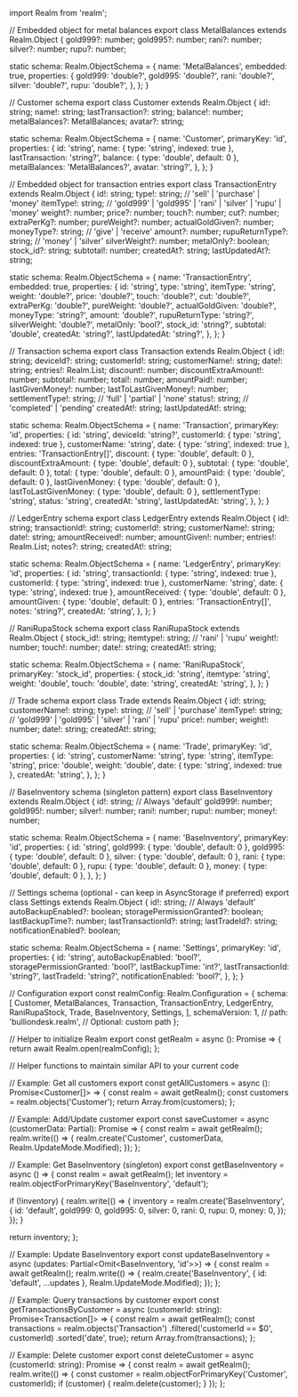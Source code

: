 import Realm from 'realm';

// Embedded object for metal balances
export class MetalBalances extends Realm.Object<MetalBalances> {
  gold999?: number;
  gold995?: number;
  rani?: number;
  silver?: number;
  rupu?: number;

  static schema: Realm.ObjectSchema = {
    name: 'MetalBalances',
    embedded: true,
    properties: {
      gold999: 'double?',
      gold995: 'double?',
      rani: 'double?',
      silver: 'double?',
      rupu: 'double?',
    },
  };
}

// Customer schema
export class Customer extends Realm.Object<Customer> {
  id!: string;
  name!: string;
  lastTransaction?: string;
  balance!: number;
  metalBalances?: MetalBalances;
  avatar?: string;

  static schema: Realm.ObjectSchema = {
    name: 'Customer',
    primaryKey: 'id',
    properties: {
      id: 'string',
      name: { type: 'string', indexed: true },
      lastTransaction: 'string?',
      balance: { type: 'double', default: 0 },
      metalBalances: 'MetalBalances?',
      avatar: 'string?',
    },
  };
}

// Embedded object for transaction entries
export class TransactionEntry extends Realm.Object<TransactionEntry> {
  id!: string;
  type!: string; // 'sell' | 'purchase' | 'money'
  itemType!: string; // 'gold999' | 'gold995' | 'rani' | 'silver' | 'rupu' | 'money'
  weight?: number;
  price?: number;
  touch?: number;
  cut?: number;
  extraPerKg?: number;
  pureWeight?: number;
  actualGoldGiven?: number;
  moneyType?: string; // 'give' | 'receive'
  amount?: number;
  rupuReturnType?: string; // 'money' | 'silver'
  silverWeight?: number;
  metalOnly?: boolean;
  stock_id?: string;
  subtotal!: number;
  createdAt?: string;
  lastUpdatedAt?: string;

  static schema: Realm.ObjectSchema = {
    name: 'TransactionEntry',
    embedded: true,
    properties: {
      id: 'string',
      type: 'string',
      itemType: 'string',
      weight: 'double?',
      price: 'double?',
      touch: 'double?',
      cut: 'double?',
      extraPerKg: 'double?',
      pureWeight: 'double?',
      actualGoldGiven: 'double?',
      moneyType: 'string?',
      amount: 'double?',
      rupuReturnType: 'string?',
      silverWeight: 'double?',
      metalOnly: 'bool?',
      stock_id: 'string?',
      subtotal: 'double',
      createdAt: 'string?',
      lastUpdatedAt: 'string?',
    },
  };
}

// Transaction schema
export class Transaction extends Realm.Object<Transaction> {
  id!: string;
  deviceId?: string;
  customerId!: string;
  customerName!: string;
  date!: string;
  entries!: Realm.List<TransactionEntry>;
  discount!: number;
  discountExtraAmount!: number;
  subtotal!: number;
  total!: number;
  amountPaid!: number;
  lastGivenMoney!: number;
  lastToLastGivenMoney!: number;
  settlementType!: string; // 'full' | 'partial' | 'none'
  status!: string; // 'completed' | 'pending'
  createdAt!: string;
  lastUpdatedAt!: string;

  static schema: Realm.ObjectSchema = {
    name: 'Transaction',
    primaryKey: 'id',
    properties: {
      id: 'string',
      deviceId: 'string?',
      customerId: { type: 'string', indexed: true },
      customerName: 'string',
      date: { type: 'string', indexed: true },
      entries: 'TransactionEntry[]',
      discount: { type: 'double', default: 0 },
      discountExtraAmount: { type: 'double', default: 0 },
      subtotal: { type: 'double', default: 0 },
      total: { type: 'double', default: 0 },
      amountPaid: { type: 'double', default: 0 },
      lastGivenMoney: { type: 'double', default: 0 },
      lastToLastGivenMoney: { type: 'double', default: 0 },
      settlementType: 'string',
      status: 'string',
      createdAt: 'string',
      lastUpdatedAt: 'string',
    },
  };
}

// LedgerEntry schema
export class LedgerEntry extends Realm.Object<LedgerEntry> {
  id!: string;
  transactionId!: string;
  customerId!: string;
  customerName!: string;
  date!: string;
  amountReceived!: number;
  amountGiven!: number;
  entries!: Realm.List<TransactionEntry>;
  notes?: string;
  createdAt!: string;

  static schema: Realm.ObjectSchema = {
    name: 'LedgerEntry',
    primaryKey: 'id',
    properties: {
      id: 'string',
      transactionId: { type: 'string', indexed: true },
      customerId: { type: 'string', indexed: true },
      customerName: 'string',
      date: { type: 'string', indexed: true },
      amountReceived: { type: 'double', default: 0 },
      amountGiven: { type: 'double', default: 0 },
      entries: 'TransactionEntry[]',
      notes: 'string?',
      createdAt: 'string',
    },
  };
}

// RaniRupaStock schema
export class RaniRupaStock extends Realm.Object<RaniRupaStock> {
  stock_id!: string;
  itemtype!: string; // 'rani' | 'rupu'
  weight!: number;
  touch!: number;
  date!: string;
  createdAt!: string;

  static schema: Realm.ObjectSchema = {
    name: 'RaniRupaStock',
    primaryKey: 'stock_id',
    properties: {
      stock_id: 'string',
      itemtype: 'string',
      weight: 'double',
      touch: 'double',
      date: 'string',
      createdAt: 'string',
    },
  };
}

// Trade schema
export class Trade extends Realm.Object<Trade> {
  id!: string;
  customerName!: string;
  type!: string; // 'sell' | 'purchase'
  itemType!: string; // 'gold999' | 'gold995' | 'silver' | 'rani' | 'rupu'
  price!: number;
  weight!: number;
  date!: string;
  createdAt!: string;

  static schema: Realm.ObjectSchema = {
    name: 'Trade',
    primaryKey: 'id',
    properties: {
      id: 'string',
      customerName: 'string',
      type: 'string',
      itemType: 'string',
      price: 'double',
      weight: 'double',
      date: { type: 'string', indexed: true },
      createdAt: 'string',
    },
  };
}

// BaseInventory schema (singleton pattern)
export class BaseInventory extends Realm.Object<BaseInventory> {
  id!: string; // Always 'default'
  gold999!: number;
  gold995!: number;
  silver!: number;
  rani!: number;
  rupu!: number;
  money!: number;

  static schema: Realm.ObjectSchema = {
    name: 'BaseInventory',
    primaryKey: 'id',
    properties: {
      id: 'string',
      gold999: { type: 'double', default: 0 },
      gold995: { type: 'double', default: 0 },
      silver: { type: 'double', default: 0 },
      rani: { type: 'double', default: 0 },
      rupu: { type: 'double', default: 0 },
      money: { type: 'double', default: 0 },
    },
  };
}

// Settings schema (optional - can keep in AsyncStorage if preferred)
export class Settings extends Realm.Object<Settings> {
  id!: string; // Always 'default'
  autoBackupEnabled?: boolean;
  storagePermissionGranted?: boolean;
  lastBackupTime?: number;
  lastTransactionId?: string;
  lastTradeId?: string;
  notificationEnabled?: boolean;

  static schema: Realm.ObjectSchema = {
    name: 'Settings',
    primaryKey: 'id',
    properties: {
      id: 'string',
      autoBackupEnabled: 'bool?',
      storagePermissionGranted: 'bool?',
      lastBackupTime: 'int?',
      lastTransactionId: 'string?',
      lastTradeId: 'string?',
      notificationEnabled: 'bool?',
    },
  };
}

// Configuration
export const realmConfig: Realm.Configuration = {
  schema: [
    Customer,
    MetalBalances,
    Transaction,
    TransactionEntry,
    LedgerEntry,
    RaniRupaStock,
    Trade,
    BaseInventory,
    Settings,
  ],
  schemaVersion: 1,
  // path: 'bulliondesk.realm', // Optional: custom path
};

// Helper to initialize Realm
export const getRealm = async (): Promise<Realm> => {
  return await Realm.open(realmConfig);
};

// Helper functions to maintain similar API to your current code

// Example: Get all customers
export const getAllCustomers = async (): Promise<Customer[]> => {
  const realm = await getRealm();
  const customers = realm.objects<Customer>('Customer');
  return Array.from(customers);
};

// Example: Add/Update customer
export const saveCustomer = async (customerData: Partial<Customer>): Promise<void> => {
  const realm = await getRealm();
  realm.write(() => {
    realm.create('Customer', customerData, Realm.UpdateMode.Modified);
  });
};

// Example: Get BaseInventory (singleton)
export const getBaseInventory = async () => {
  const realm = await getRealm();
  let inventory = realm.objectForPrimaryKey<BaseInventory>('BaseInventory', 'default');
  
  if (!inventory) {
    realm.write(() => {
      inventory = realm.create<BaseInventory>('BaseInventory', {
        id: 'default',
        gold999: 0,
        gold995: 0,
        silver: 0,
        rani: 0,
        rupu: 0,
        money: 0,
      });
    });
  }
  
  return inventory;
};

// Example: Update BaseInventory
export const updateBaseInventory = async (updates: Partial<Omit<BaseInventory, 'id'>>) => {
  const realm = await getRealm();
  realm.write(() => {
    realm.create('BaseInventory', { id: 'default', ...updates }, Realm.UpdateMode.Modified);
  });
};

// Example: Query transactions by customer
export const getTransactionsByCustomer = async (customerId: string): Promise<Transaction[]> => {
  const realm = await getRealm();
  const transactions = realm.objects<Transaction>('Transaction')
    .filtered('customerId == $0', customerId)
    .sorted('date', true);
  return Array.from(transactions);
};

// Example: Delete customer
export const deleteCustomer = async (customerId: string): Promise<void> => {
  const realm = await getRealm();
  realm.write(() => {
    const customer = realm.objectForPrimaryKey<Customer>('Customer', customerId);
    if (customer) {
      realm.delete(customer);
    }
  });
};
